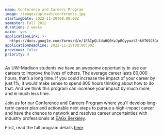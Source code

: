 ```yaml
---
name: Conference and Careers Program
image: /images/uploads/conference.jpg
startingDate: 2022-11-20T00:00:00Z
semester: Fall 2022
duration: 2 weeks
main: 'yes'
applicationLink: >-
  https://docs.google.com/forms/d/e/1FAIpQLSdaHQ6KvJpROyyuztZnkVT69Ct1qIIEjEo_Y_qixzdiD0qZSA/viewform
applicationDeadline: 2022-11-15T00:00:00Z
previous: false
priority: 4
---
```

As UW–Madison students we have an awesome opportunity to use our careers to improve the lives of others. The average career lasts 80,000 hours, that’s a long time. If you could increase the impact of your career by just 1%, it would make sense to spend 800 hours thinking about how to do that. And we think this program can increase your impact by much more, and in much less time.

Join us for our Conference and Careers Program where you'll develop long-term career plan and actionable next steps to pursue a high-impact career and have the chance to network and resolves career uncertainties with industry professionals at <a target="_blank" rel="noopener" href="https://www.eaglobal.org/events/eagxberkeley2022/">EAGx Berkeley</a>.

First, read the full program details [here](https://www.notion.so/outreach-handbook/Career-Planning-Program-28f7534cb6e947f0ad896726005215b0).